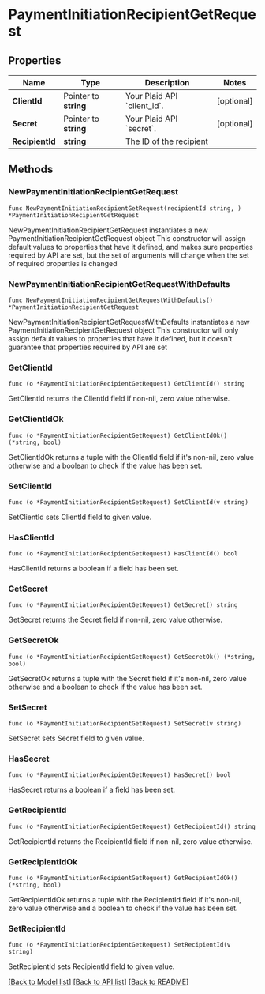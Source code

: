 # PaymentInitiationRecipientGetRequest

## Properties

Name | Type | Description | Notes
------------ | ------------- | ------------- | -------------
**ClientId** | Pointer to **string** | Your Plaid API &#x60;client_id&#x60;. | [optional] 
**Secret** | Pointer to **string** | Your Plaid API &#x60;secret&#x60;. | [optional] 
**RecipientId** | **string** | The ID of the recipient | 

## Methods

### NewPaymentInitiationRecipientGetRequest

`func NewPaymentInitiationRecipientGetRequest(recipientId string, ) *PaymentInitiationRecipientGetRequest`

NewPaymentInitiationRecipientGetRequest instantiates a new PaymentInitiationRecipientGetRequest object
This constructor will assign default values to properties that have it defined,
and makes sure properties required by API are set, but the set of arguments
will change when the set of required properties is changed

### NewPaymentInitiationRecipientGetRequestWithDefaults

`func NewPaymentInitiationRecipientGetRequestWithDefaults() *PaymentInitiationRecipientGetRequest`

NewPaymentInitiationRecipientGetRequestWithDefaults instantiates a new PaymentInitiationRecipientGetRequest object
This constructor will only assign default values to properties that have it defined,
but it doesn't guarantee that properties required by API are set

### GetClientId

`func (o *PaymentInitiationRecipientGetRequest) GetClientId() string`

GetClientId returns the ClientId field if non-nil, zero value otherwise.

### GetClientIdOk

`func (o *PaymentInitiationRecipientGetRequest) GetClientIdOk() (*string, bool)`

GetClientIdOk returns a tuple with the ClientId field if it's non-nil, zero value otherwise
and a boolean to check if the value has been set.

### SetClientId

`func (o *PaymentInitiationRecipientGetRequest) SetClientId(v string)`

SetClientId sets ClientId field to given value.

### HasClientId

`func (o *PaymentInitiationRecipientGetRequest) HasClientId() bool`

HasClientId returns a boolean if a field has been set.

### GetSecret

`func (o *PaymentInitiationRecipientGetRequest) GetSecret() string`

GetSecret returns the Secret field if non-nil, zero value otherwise.

### GetSecretOk

`func (o *PaymentInitiationRecipientGetRequest) GetSecretOk() (*string, bool)`

GetSecretOk returns a tuple with the Secret field if it's non-nil, zero value otherwise
and a boolean to check if the value has been set.

### SetSecret

`func (o *PaymentInitiationRecipientGetRequest) SetSecret(v string)`

SetSecret sets Secret field to given value.

### HasSecret

`func (o *PaymentInitiationRecipientGetRequest) HasSecret() bool`

HasSecret returns a boolean if a field has been set.

### GetRecipientId

`func (o *PaymentInitiationRecipientGetRequest) GetRecipientId() string`

GetRecipientId returns the RecipientId field if non-nil, zero value otherwise.

### GetRecipientIdOk

`func (o *PaymentInitiationRecipientGetRequest) GetRecipientIdOk() (*string, bool)`

GetRecipientIdOk returns a tuple with the RecipientId field if it's non-nil, zero value otherwise
and a boolean to check if the value has been set.

### SetRecipientId

`func (o *PaymentInitiationRecipientGetRequest) SetRecipientId(v string)`

SetRecipientId sets RecipientId field to given value.



[[Back to Model list]](../README.md#documentation-for-models) [[Back to API list]](../README.md#documentation-for-api-endpoints) [[Back to README]](../README.md)


